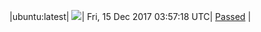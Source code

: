 |ubuntu:latest| ![](https://cdn.rawgit.com/Neilpang/acmetest/master/status/ubuntu-latest.svg?1513310238)| Fri, 15 Dec 2017 03:57:18 UTC| [Passed](https://github.com/Neilpang/acmetest/blob/master/logs/ubuntu-latest.out) |
